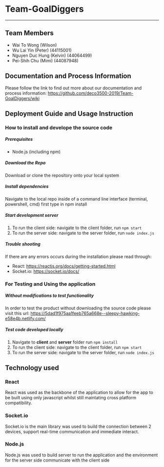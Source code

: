 # Team-GoalDiggers
***
## Team Members 
* Wai To Wong (Wilson) 
* Wu Lai Yin (Peter) (44115001)
* Nguyen Duc Hung (Kelvin) (44064499) 
* Pei-Shih Chu (Mimi) (44087948)
## Documentation and Process Information
Please follow the link to find out more about our documentation and process information: https://github.com/deco3500-2019/Team-GoalDiggers/wiki
## Deployment Guide and Usage Instruction 
### How to install and develope the source code 
##### Prerequisites
- Node.js (including npm)
##### Download the Repo
Download or clone the repository onto your local system
##### Install dependencies 
Navigate to the local repo inside of a command line interface (terminal, powershell, cmd) first type in npm install
##### Start development server 
1. To run the client side: navigate to the client folder, run `npm start` 
2. To run the server side: navigate to the server folder, run `node index.js`
##### Trouble shooting
If there are any errors occurs during the installation please read through: 
- React: https://reactjs.org/docs/getting-started.html
- Socket.io: https://socket.io/docs/
### For Testing and Using the application
##### Without modifications to test functionality
In order to test the product without downloading the source code please visit this url: https://5dad1f975aa1feeb765a668e--sleepy-hawking-e58e4b.netlify.com/
##### Test code developed locally
1. Navigate to **client** and **server** folder run `npm install`
2. To run the client side: navigate to the client folder, run `npm start` 
3. To run the server side: navigate to the server folder, run `node index.js`
## Technology used
### React
React was used as the backbone of the application to allow for the app to be built using only javascript whilst still maintating cross platform compatibility. 
### Socket.io
Socket.io is the main library was used to build the connection between 2 devices, support real-time communication and immediate interact. 
### Node.js 
Node.js was used to build server to run the application and the environment for the server side communicate with the client side
